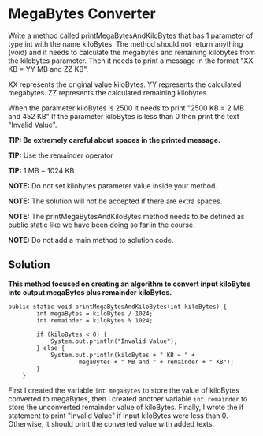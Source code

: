 # MegaBytes Converter

Write a method called printMegaBytesAndKiloBytes that has 1 parameter of type int with the name kiloBytes.
The method should not return anything (void) and it needs to calculate the megabytes and remaining kilobytes from the kilobytes parameter.
Then it needs to print a message in the format "XX KB = YY MB and ZZ KB".

XX represents the original value kiloBytes.
YY represents the calculated megabytes.
ZZ represents the calculated remaining kilobytes.

When the parameter kiloBytes is 2500 it needs to print "2500 KB = 2 MB and 452 KB"
If the parameter kiloBytes is less than 0 then print the text "Invalid Value".

**TIP: Be extremely careful about spaces in the printed message.** 

**TIP:** Use the remainder operator

**TIP:** 1 MB = 1024 KB

**NOTE:** Do not set kilobytes parameter value inside your method. 

**NOTE:** The solution will not be accepted if there are extra spaces.

**NOTE:** The printMegaBytesAndKiloBytes method  needs to be defined as public static like we have been doing so far in the course.

**NOTE:** Do not add a  main method to solution code.


## Solution

**This method focused on creating an algorithm to convert input kiloBytes into output megaBytes plus remainder kiloBytes.**
```
public static void printMegaBytesAndKiloBytes(int kiloBytes) {
        int megaBytes = kiloBytes / 1024;
        int remainder = kiloBytes % 1024;

        if (kiloBytes < 0) {
            System.out.println("Invalid Value");
        } else {
            System.out.println(kiloBytes + " KB = " +
                    megaBytes + " MB and " + remainder + " KB");
        }
    }
```
First I created the variable `int megaBytes` to store the value of kiloBytes converted to megaBytes, then I created another variable `int remainder` to store the unconverted remainder value of kiloBytes. 
Finally, I wrote the if statement to print "Invalid Value" if input kiloBytes were less than 0. Otherwise, it should print the converted value with added texts.

